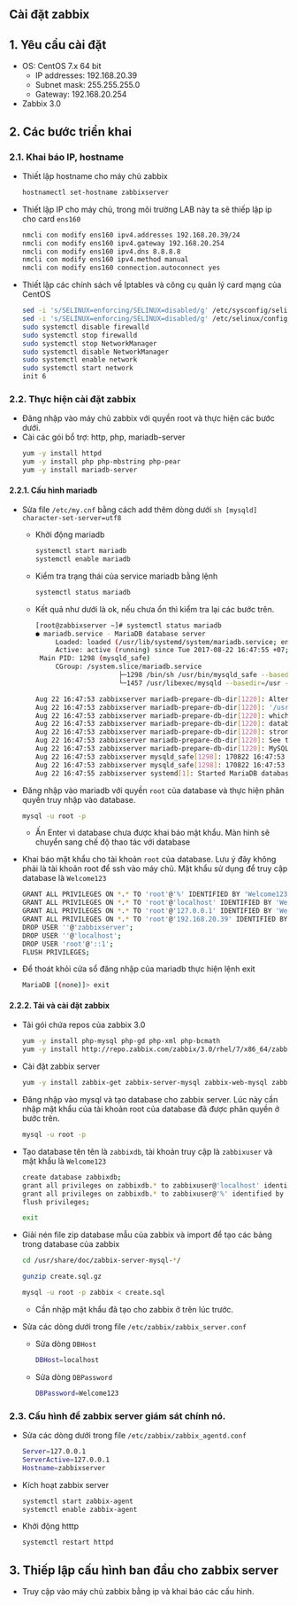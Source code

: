 ## Cài đặt zabbix

## 1. Yêu cầu cài đặt
- OS: CentOS 7.x 64 bit
	- IP addresses: 192.168.20.39
	- Subnet mask: 255.255.255.0
	- Gateway: 192.168.20.254
- Zabbix 3.0

## 2. Các bước triển khai

### 2.1. Khai báo IP, hostname 
- Thiết lập hostname cho máy chủ zabbix
	```sh
	hostnamectl set-hostname zabbixserver
	```
	
- Thiết lập IP cho máy chủ, trong môi trường LAB này ta sẽ thiếp lập ip cho card `ens160`
	```sh
	nmcli con modify ens160 ipv4.addresses 192.168.20.39/24
	nmcli con modify ens160 ipv4.gateway 192.168.20.254
	nmcli con modify ens160 ipv4.dns 8.8.8.8
	nmcli con modify ens160 ipv4.method manual
	nmcli con modify ens160 connection.autoconnect yes
	```
	
- Thiết lập các chính sách về Iptables và công cụ quản lý card mạng của CentOS
	```sh
	sed -i 's/SELINUX=enforcing/SELINUX=disabled/g' /etc/sysconfig/selinux
	sed -i 's/SELINUX=enforcing/SELINUX=disabled/g' /etc/selinux/config
	sudo systemctl disable firewalld
	sudo systemctl stop firewalld
	sudo systemctl stop NetworkManager
	sudo systemctl disable NetworkManager
	sudo systemctl enable network
	sudo systemctl start network
	init 6
	```

### 2.2. Thực hiện cài đặt zabbix 
- Đăng nhập vào máy chủ zabbix với quyền root và thực hiện các bước dưới.
- Cài các gói bổ trợ: http, php, mariadb-server
	```sh
	yum -y install httpd
	yum -y install php php-mbstring php-pear
	yum -y install mariadb-server
	```

#### 2.2.1. Cấu hình mariadb 
 - Sửa file `/etc/my.cnf` bằng cách add thêm dòng dưới 
		```sh
		[mysqld]
		character-set-server=utf8
		```
	- Khởi động mariadb
		```sh
		systemctl start mariadb
		systemctl enable mariadb
		```
	- Kiểm tra trạng thái của service mariadb bằng lệnh
		```sh
		systemctl status mariadb
		```
	- Kết quả như dưới là ok, nếu chưa ổn thì kiểm tra lại các bước trên. 
		```sh
		[root@zabbixserver ~]# systemctl status mariadb
		● mariadb.service - MariaDB database server
			 Loaded: loaded (/usr/lib/systemd/system/mariadb.service; enabled; vendor preset: disabled)
			 Active: active (running) since Tue 2017-08-22 16:47:55 +07; 13s ago
		 Main PID: 1298 (mysqld_safe)
			 CGroup: /system.slice/mariadb.service
							 ├─1298 /bin/sh /usr/bin/mysqld_safe --basedir=/usr
							 └─1457 /usr/libexec/mysqld --basedir=/usr --datadir=/var/lib/mysql --plugin-dir=/usr/lib64/mysql/plugin --log-error=/var/log/mariadb/mariadb.log --pid-...

		Aug 22 16:47:53 zabbixserver mariadb-prepare-db-dir[1220]: Alternatively you can run:
		Aug 22 16:47:53 zabbixserver mariadb-prepare-db-dir[1220]: '/usr/bin/mysql_secure_installation'
		Aug 22 16:47:53 zabbixserver mariadb-prepare-db-dir[1220]: which will also give you the option of removing the test
		Aug 22 16:47:53 zabbixserver mariadb-prepare-db-dir[1220]: databases and anonymous user created by default.  This is
		Aug 22 16:47:53 zabbixserver mariadb-prepare-db-dir[1220]: strongly recommended for production servers.
		Aug 22 16:47:53 zabbixserver mariadb-prepare-db-dir[1220]: See the MariaDB Knowledgebase at http://mariadb.com/kb or the
		Aug 22 16:47:53 zabbixserver mariadb-prepare-db-dir[1220]: MySQL manual for more instructions.
		Aug 22 16:47:53 zabbixserver mysqld_safe[1298]: 170822 16:47:53 mysqld_safe Logging to '/var/log/mariadb/mariadb.log'.
		Aug 22 16:47:53 zabbixserver mysqld_safe[1298]: 170822 16:47:53 mysqld_safe Starting mysqld daemon with databases from /var/lib/mysql
		Aug 22 16:47:55 zabbixserver systemd[1]: Started MariaDB database server.
		```	
	
- Đăng nhập vào mariadb với quyền `root` của database và thực hiện phân quyền truy nhập vào database.
	```sh
	mysql -u root -p
	```
	- Ấn Enter vì database chưa được khai báo mật khẩu. Màn hình sẽ chuyển sang chế độ thao tác với database
	
- Khai báo mật khẩu cho tài khoản `root` của database. Lưu ý đây không phải là tài khoản root để ssh vào máy chủ. Mật khẩu sử dụng để truy cập database là `Welcome123`
	```sh
	GRANT ALL PRIVILEGES ON *.* TO 'root'@'%' IDENTIFIED BY 'Welcome123' WITH GRANT OPTION;
	GRANT ALL PRIVILEGES ON *.* TO 'root'@'localhost' IDENTIFIED BY 'Welcome123' WITH GRANT OPTION;
	GRANT ALL PRIVILEGES ON *.* TO 'root'@'127.0.0.1' IDENTIFIED BY 'Welcome123' WITH GRANT OPTION;
	GRANT ALL PRIVILEGES ON *.* TO 'root'@'192.168.20.39' IDENTIFIED BY 'Welcome123' WITH GRANT OPTION;
	DROP USER ''@'zabbixserver';
	DROP USER ''@'localhost';
	DROP USER 'root'@'::1';
	FLUSH PRIVILEGES;
	```

- Để thoát khỏi cửa sổ đăng nhập của mariadb thực hiện lệnh exit
	```sh
	MariaDB [(none)]> exit
	```

#### 2.2.2. Tải và cài đặt zabbix	
- Tải gói chứa repos của zabbix 3.0
	```sh
	yum -y install php-mysql php-gd php-xml php-bcmath
	yum -y install http://repo.zabbix.com/zabbix/3.0/rhel/7/x86_64/zabbix-release-3.0-1.el7.noarch.rpm
	```
	
- Cài đặt zabbix server 
	```sh
	yum -y install zabbix-get zabbix-server-mysql zabbix-web-mysql zabbix-agent 
	```

- Đăng nhập vào mysql và tạo database cho zabbix server. Lúc này cần nhập mật khẩu của tài khoản root của database đã được phân quyền ở bước trên. 
	```sh
	mysql -u root -p 
	```
	
- Tạo database tên tên là `zabbixdb`, tài khoản truy cập là `zabbixuser` và mật khẩu là `Welcome123`
	```sh	
	create database zabbixdb; 
	grant all privileges on zabbixdb.* to zabbixuser@'localhost' identified by 'Welcome123'; 
	grant all privileges on zabbixdb.* to zabbixuser@'%' identified by 'Welcome123'; 
	flush privileges; 
	
	exit
	```

- Giải nén file zip database mẫu của zabbix và import để tạo các bảng trong database của zabbix 
	```sh
	cd /usr/share/doc/zabbix-server-mysql-*/ 

	gunzip create.sql.gz 

	mysql -u root -p zabbix < create.sql
	```
	- Cần nhập mật khẩu đã tạo cho zabbix ở trên lúc trước.

- Sửa các dòng dưới trong file `/etc/zabbix/zabbix_server.conf`

	- Sửa dòng `DBHost`
		```sh
		DBHost=localhost
		```
	- Sửa dòng `DBPassword`
		```sh
		DBPassword=Welcome123
		```

### 2.3. Cấu hình để zabbix server giám sát chính nó.

- Sửa các dòng dưới trong file `/etc/zabbix/zabbix_agentd.conf`
	```sh
	Server=127.0.0.1
	ServerActive=127.0.0.1
	Hostname=zabbixserver
	```

- Kích hoạt zabbix server 
	```sh
	systemctl start zabbix-agent 
	systemctl enable zabbix-agent 
	```
	
- Khởi động htttp
	```sh
	systemctl restart httpd 
	```
	
## 3. Thiếp lập cấu hình ban đầu cho zabbix server

- Truy cập vào máy chủ zabbix bằng ip và khai báo các cấu hình. 
